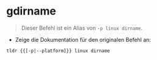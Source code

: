# gdirname

> Dieser Befehl ist ein Alias von `-p linux dirname`.

- Zeige die Dokumentation für den originalen Befehl an:

`tldr {{[-p|--platform]}} linux dirname`

